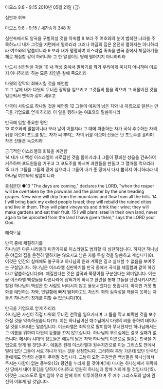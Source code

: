 아모스 9:8 - 9:15 
2010년 05월 21일 (금)

심판과 회복



아모스 9:8 - 9:15 / 새찬송가 248 장


심판속에서도 알곡을 구별하실 것을 약속함 
8 보라 주 여호와의 눈이 범죄한 나라를 주목하노니 내가 그것을 지면에서 멸하리라 그러나 야곱의 집은 온전히 멸하지는 아니하리라 여호와의 말씀이니라 9 보라 내가 명령하여 이스라엘 족속을 만국 중에서 체질하기를 체로 체질함 같이 하려니와 그 한 알갱이도 땅에 떨어지지 아니하리라 

반드시 심판받을 자들 
10 내 백성 중에서 말하기를 화가 우리에게 미치지 아니하며 이르지 아니하리라 하는 모든 죄인은 칼에 죽으리라 

다윗의 장막의 회복시킬 것을 예언함  
11 그 날에 내가 다윗의 무너진 장막을 일으키고 그것들의 틈을 막으며 그 허물어진 것을 일으켜서 옛적과 같이 세우고 

만국이 사랑으로 하나될 것을 예언함 
12 그들이 에돔의 남은 자와 내 이름으로 일컫는 만국을 기업으로 얻게 하리라 이 일을 행하시는 여호와의 말씀이니라 

만국에 임할 풍요한 평안  
13 여호와의 말씀이니라 보라 날이 이를지라 그 때에 파종하는 자가 곡식 추수하는 자의 뒤를 이으며 포도를 밟는 자가 씨 뿌리는 자의 뒤를 이으며 산들은 단 포도주를 흘리며 작은 산들은 녹으리라 

궁극적인 이스라엘의 회복을 예언함  
14 내가 내 백성 이스라엘이 사로잡힌 것을 돌이키리니 그들이 황폐한 성읍을 건축하여 거주하며 포도원들을 가꾸고 그 포도주를 마시며 과원들을 만들고 그 열매를 먹으리라 15 내가 그들을 그들의 땅에 심으리니 그들이 내가 준 땅에서 다시 뽑히지 아니하리라 네 하나님 여호와의 말씀이니라  


중심문단 ●13 "The days are coming," declares the LORD, "when the reaper will be overtaken by the plowman and the planter by the one treading grapes. New wine will drip from the mountains and flow from all the hills. 14 I will bring back my exiled people Israel; they will rebuild the ruined cities and live in them. They will plant vineyards and drink their wine; they will make gardens and eat their fruit. 15 I will plant Israel in their own land, never again to be uprooted from the land I have given them," says the LORD your God.

해석도움





만국 중에 체질하기를   
하나님은 다른 나라들과 마찬가지로 이스라엘도 범죄할 때 심판하십니다. 하지만 하나님은 야곱의 집을 온전히 멸하지는 않으시고 남은 자를 두실 것을 말씀하고 계십니다(8). 이것은 인간의 실패에도 불구하고 하나님의 원래 계획은 결코 실패할 수 없음을 보여주는 구절입니다. 하나님은 이스라엘 심판하기를 만국 중에서 곡식을 체질함과 같이 하겠다고 말씀하십니다(9). 체질한다는 것은 알곡과 쭉정이를 구분한다는 의미입니다. 이는 곧 이스라엘 백성들을 다른나라에 잡혀가게 하시고 환란을 통해 그들을 단련시키시지만 참된 하나님의 백성은 한 사람도 버리시지 않고 돌보시겠다는 뜻입니다. 하지만 거짓 평화를 예언하는 자와, 안일함에 빠져 범죄하고도 자신의 죄의 심각성을 깨닫지 못하는 자들은 하나님의 징계를 피할 수 없습니다(10).   

만국을 기업으로 얻게 하리라   
하나님은 자신이 직접 다윗의 무너진 천막을 일으키시며 그 틈을 막고 퇴락한 것을 보수하실 것을 약속하셨습니다(11). 이는 하나님이신 예수님께서 다윗의 씨를 통하여 태어나실 것을 나타내는 말씀입니다. 이스라엘은 죄악으로 말미암아 무너졌지만 하나님께서는 그 이름을 위하여 다윗의 등불을 끄지 않으십니다. 하나님의 부르심에는 결코 실패가 없습니다. 메시야 시대의 성도들은 에돔의 남은 자와 하나님의 이름으로 일컫는 만국을 기업으로 얻게 될 것입니다. 에돔은 원래 이스라엘과 원수지간으로 이는 그리스도 안에서 멀리 있던 그들이 서로 하나가 되는 것을 상징합니다. 그리하여 흑암 가운데 있던 만국민들에게도 영생의 선물이 주어질 것입니다. 그날이 오면 구원받은 백성들은 하나님께서 주시는 다함이 없는 풍부와(13) 평안을 누리게 될 것이며(14) 다시는 하나님께서 허락하신 땅에서 내어 쫓김을 당하지 아니하고 영원히 하나님과 함께 거하게 될 것입니다(15). 이것은 그리스도로 말미암아 우리 안에 이미 이루어졌으며 주 예수 그리스도의 날에 완전히 이루게 될 것입니다.